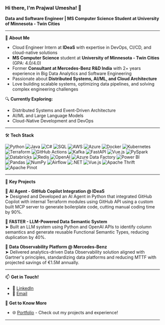 ### Hi there, I'm Prajwal Umesha! 👋

**Data and Software Engineer | MS Computer Science Student at University of Minnesota - Twin Cities**

---

🌟 **About Me**
- Cloud Engineer Intern at **IDeaS** with expertise in DevOps, CI/CD, and cloud-native solutions
- **MS Computer Science** student at **University of Minnesota - Twin Cities** (GPA: 4.0/4.0)
- Former **Consultant at Mercedes-Benz R&D India** with 2+ years experience in Big Data Analytics and Software Engineering
- Passionate about **Distributed Systems, AI/ML, and Cloud Architecture**
- Love building scalable systems, optimizing data pipelines, and solving complex engineering challenges

🔍 **Currently Exploring:**
- Distributed Systems and Event-Driven Architecture
- AI/ML and Large Language Models
- Cloud-Native Development and DevOps

---

🛠 **Tech Stack**

![Python](https://img.shields.io/badge/Python-3776AB?style=for-the-badge&logo=python&logoColor=white)
![Java](https://img.shields.io/badge/Java-ED8B00?style=for-the-badge&logo=java&logoColor=white)
![C#](https://img.shields.io/badge/C%23-239120?style=for-the-badge&logo=c-sharp&logoColor=white)
![SQL](https://img.shields.io/badge/SQL-4479A1?style=for-the-badge&logo=mysql&logoColor=white)
![AWS](https://img.shields.io/badge/AWS-232F3E?style=for-the-badge&logo=amazon-aws&logoColor=white)
![Azure](https://img.shields.io/badge/Azure-0089D6?style=for-the-badge&logo=microsoft-azure&logoColor=white)
![Docker](https://img.shields.io/badge/Docker-2496ED?style=for-the-badge&logo=docker&logoColor=white)
![Kubernetes](https://img.shields.io/badge/Kubernetes-326CE5?style=for-the-badge&logo=kubernetes&logoColor=white)
![Terraform](https://img.shields.io/badge/Terraform-7B42BC?style=for-the-badge&logo=terraform&logoColor=white)
![GitHub Actions](https://img.shields.io/badge/GitHub_Actions-2088FF?style=for-the-badge&logo=github-actions&logoColor=white)
![Kafka](https://img.shields.io/badge/Kafka-231F20?style=for-the-badge&logo=apache-kafka&logoColor=white)
![FastAPI](https://img.shields.io/badge/FastAPI-009688?style=for-the-badge&logo=fastapi&logoColor=white)
![Vue.js](https://img.shields.io/badge/Vue.js-4FC08D?style=for-the-badge&logo=vue.js&logoColor=white)
![PySpark](https://img.shields.io/badge/PySpark-E25A1C?style=for-the-badge&logo=apache-spark&logoColor=white)
![Databricks](https://img.shields.io/badge/Databricks-FF3621?style=for-the-badge&logo=databricks&logoColor=white)
![Redis](https://img.shields.io/badge/Redis-DC382D?style=for-the-badge&logo=redis&logoColor=white)
![OpenAI](https://img.shields.io/badge/OpenAI-412991?style=for-the-badge&logo=openai&logoColor=white)
![Azure Data Factory](https://img.shields.io/badge/Azure_Data_Factory-0089D6?style=for-the-badge&logo=microsoft-azure&logoColor=white)
![Power BI](https://img.shields.io/badge/Power_BI-F2C811?style=for-the-badge&logo=power-bi&logoColor=black)
![Pandas](https://img.shields.io/badge/Pandas-150458?style=for-the-badge&logo=pandas&logoColor=white)
![NumPy](https://img.shields.io/badge/NumPy-013243?style=for-the-badge&logo=numpy&logoColor=white)
![Airflow](https://img.shields.io/badge/Airflow-017CEE?style=for-the-badge&logo=apache-airflow&logoColor=white)
![.NET](https://img.shields.io/badge/.NET-512BD4?style=for-the-badge&logo=.net&logoColor=white)
![Vue.js](https://img.shields.io/badge/Vue.js-4FC08D?style=for-the-badge&logo=vue.js&logoColor=white)
![Apache Thrift](https://img.shields.io/badge/Apache_Thrift-DD2200?style=for-the-badge&logo=apache&logoColor=white)
![Apache Pinot](https://img.shields.io/badge/Apache_Pinot-000000?style=for-the-badge&logo=apache-pinot&logoColor=white)

---

📌 **Key Projects**

🔹 **AI Agent - GitHub Copilot Integration @ IDeaS**  
➤ Designed and Developed an AI Agent in Python that integrated GitHub Copilot with internal Terraform modules using GitHub API using a custom built MCP server to generate boilerplate code, cutting manual coding time by 90%.

🔹 **FASTER - LLM-Powered Data Semantic System**  
➤ Built an LLM system using Python and OpenAI APIs to identify column semantics and generate reusable Functional Semantic Types, reducing duplication by 40%.

🔹 **Data Observability Platform @ Mercedes-Benz**  
➤ Delivered analytics-driven Data Observability solution aligned with Gartner's principles, standardizing data platforms and reducing MTTF with projected savings of €1.5M annually.



---

📫 **Get in Touch!**
- 💼 [LinkedIn](https://www.linkedin.com/in/prajwal-umesha)
- 📧 [Email](mailto:prajwal.umesha.34@gmail.com)

🔗 **Get to Know More**
- 🌐 [Portfolio](https://prajwal-umesha.vercel.app) - Check out my projects and experience!

---